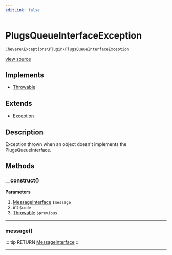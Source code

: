 ```yaml
---
editLink: false
---
```


# PlugsQueueInterfaceException

`Chevere\Exceptions\Plugin\PlugsQueueInterfaceException`

[view source](https://github.com/chevere/chevere/blob/master/exceptions/Plugin/PlugsQueueInterfaceException.php)

## Implements

- [Throwable](https://www.php.net/manual/class.throwable)

## Extends

- [Exception](../Core/Exception.md)

## Description

Exception thrown when an object doesn't implements the PlugsQueueInterface.

## Methods

### __construct()

**Parameters**

1. [MessageInterface](../../Interfaces/Message/MessageInterface.md) `$message`
2. int `$code`
3. [Throwable](https://www.php.net/manual/class.throwable) `$previous`

---

### message()

::: tip RETURN
[MessageInterface](../../Interfaces/Message/MessageInterface.md)
:::

---
